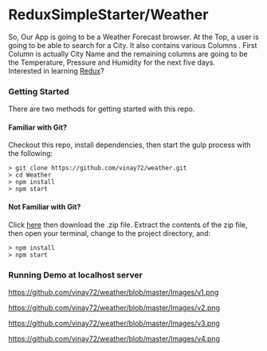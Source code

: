 # ReduxSimpleStarter/Weather
So, Our App is going to be a Weather Forecast browser. At the Top, a user is going to be able to search for a City. 
It also contains various Columns . First Column is actually City Name and 
the remaining columns are going to be the Temperature, Pressure and Humidity for the next five days.
 <br>
Interested in learning [Redux](https://www.udemy.com/react-redux/)?

### Getting Started

There are two methods for getting started with this repo.

#### Familiar with Git?
Checkout this repo, install dependencies, then start the gulp process with the following:

```
> git clone https://github.com/vinay72/weather.git
> cd Weather
> npm install
> npm start
```

#### Not Familiar with Git?
Click [here](https://github.com/StephenGrider/ReactStarter/releases) then download the .zip file.  Extract the contents of the zip file, then open your terminal, change to the project directory, and:

```
> npm install
> npm start
```
### Running Demo at localhost server
https://github.com/vinay72/weather/blob/master/Images/v1.png

https://github.com/vinay72/weather/blob/master/Images/v2.png

https://github.com/vinay72/weather/blob/master/Images/v3.png 

https://github.com/vinay72/weather/blob/master/Images/v4.png 
